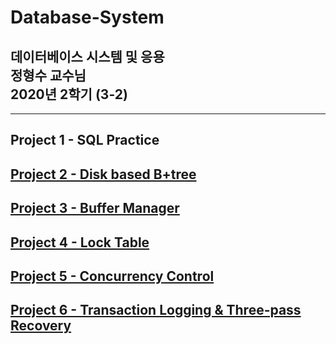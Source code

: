 Database-System    
=============
데이터베이스 시스템 및 응용 </br> 정형수 교수님 <br/> 2020년 2학기 (3-2)
-------------
--------
## Project 1 - SQL Practice
## [Project 2 - Disk based B+tree](https://github.com/hoon4233/Database-System/tree/master/project2)
## [Project 3 -  Buffer Manager](https://github.com/hoon4233/Database-System/tree/master/project3)
## [Project 4 - Lock Table](https://github.com/hoon4233/Database-System/tree/master/project4)
## [Project 5 - Concurrency Control](https://github.com/hoon4233/Database-System/tree/master/project5)
## [Project 6 - Transaction Logging & Three-pass Recovery](https://github.com/hoon4233/Database-System/tree/master/project6)



